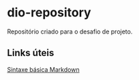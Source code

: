 # dio-repository
Repositório criado para o desafio de projeto.

## Links úteis
[Sintaxe básica Markdown](https://www.markdownguide.org/basic-syntax/)
